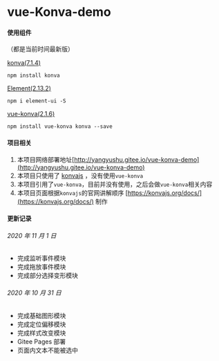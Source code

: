 # vue-Konva-demo

#### 使用组件

（都是当前时间最新版）

[konva(7.1.4)](https://konvajs.org/)

```
npm install konva
```

[Element(2.13.2)](https://element.eleme.cn/#/zh-CN/component/installation)

```
npm i element-ui -S
```

[vue-konva(2.1.6)](https://gitee.com/mirrors_konvajs/vue-konva?_from=gitee_search)

```
npm install vue-konva konva --save
```

#### 项目相关

1. 本项目网络部署地址[http://yangyushu.gitee.io/vue-konva-demo](http://yangyushu.gitee.io/vue-konva-demo)
1. 本项目只使用了 [konvajs](https://konvajs.org/) ，没有使用`vue-konva`
1. 本项目引用了`vue-konva`，目前并没有使用，之后会做`vue-konva`相关内容
1. 本项目页面根据`konvajs`的官网讲解顺序 [https://konvajs.org/docs/](https://konvajs.org/docs/) 制作

#### 更新记录

###### 2020 年 11 月 1 日

- 完成监听事件模块
- 完成拖放事件模块
- 完成部分选择变形模块

###### 2020 年 10 月 31 日

- 完成基础图形模块
- 完成定位偏移模块
- 完成样式改变模块
- Gitee Pages 部署
- 页面内文本不能被选中
